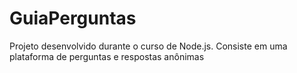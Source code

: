 # GuiaPerguntas
Projeto desenvolvido durante o curso de Node.js. Consiste em uma plataforma de perguntas e respostas anônimas

